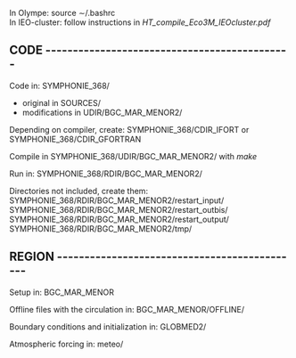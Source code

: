 In Olympe: source ∼/.bashrc\
In IEO-cluster: follow instructions in *HT_compile_Eco3M_IEOcluster.pdf*

## CODE   ---------------------------------------------
Code in: SYMPHONIE_368/
 - original in SOURCES/
 - modifications in UDIR/BGC_MAR_MENOR2/

Depending on compiler, create:
  SYMPHONIE_368/CDIR_IFORT or SYMPHONIE_368/CDIR_GFORTRAN

Compile in SYMPHONIE_368/UDIR/BGC_MAR_MENOR2/ with *make*

Run in: SYMPHONIE_368/RDIR/BGC_MAR_MENOR2/

Directories not included, create them:\
SYMPHONIE_368/RDIR/BGC_MAR_MENOR2/restart_input/\
SYMPHONIE_368/RDIR/BGC_MAR_MENOR2/restart_outbis/\
SYMPHONIE_368/RDIR/BGC_MAR_MENOR2/restart_output/\
SYMPHONIE_368/RDIR/BGC_MAR_MENOR2/tmp/

## REGION ---------------------------------------------
Setup in: BGC_MAR_MENOR

Offline files with the circulation in: BGC_MAR_MENOR/OFFLINE/

Boundary conditions and initialization in: GLOBMED2/

Atmospheric forcing in: meteo/
